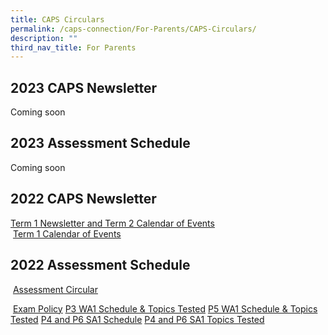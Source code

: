 ```yaml
---
title: CAPS Circulars
permalink: /caps-connection/For-Parents/CAPS-Circulars/
description: ""
third_nav_title: For Parents
---
```

2023 CAPS Newsletter
--------------------
Coming soon


2023 Assessment Schedule
------------------------
Coming soon

2022 CAPS Newsletter
--------------------

[Term 1 Newsletter and Term 2 Calendar of Events](/files/Term%202%20Calendar%20and%20Term%201%20CAPS%20News%202022.pdf)<br>
 [Term 1 Calendar of Events](/files/2022%20Calendar%20of%20Events_Term%201%202022.pdf)

2022 Assessment Schedule
------------------------
 [Assessment Circular](/files/Assessment%20Circular.pdf)

 [Exam Policy](/files/Examination%20policy.pdf)
[P3 WA1 Schedule & Topics Tested](/files/P3%20WA1%20Schedule%20%20Topics%20Tested.pdf)
[P5 WA1 Schedule & Topics Tested](/files/P5%20WA1%20Schedule%20%20Topics%20Tested.pdf)
[P4 and P6 SA1 Schedule](/files/P4%20and%20P6%20SA1%20Schedule.pdf)
[P4 and P6 SA1 Topics Tested](/files/P4%20and%20P6%20SA1%20Topics%20Tested.pdf)